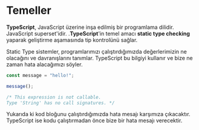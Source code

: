 # Temeller

**TypeScript**, JavaScript üzerine inşa edilmiş bir programlama dilidir. JavaScript superset'idir. .**TypeScript**'in temel amacı **static type checking** yaparak geliştirme aşamasında tip kontrolünü sağlar.

Static Type sistemler, programlarımızı çalıştırdığımızda değerlerimizin ne olacağını ve davranışlarını tanımlar. TypeScript bu bilgiyi kullanır ve bize ne zaman hata alacağımızı söyler.

```javascript
const message = "hello!";

message();

/* This expression is not callable.
Type 'String' has no call signatures. */
```

Yukarıda ki kod bloğunu çalıştırdığımızda hata mesajı karşımıza çıkacaktır. TypeScript ise kodu çalıştırmadan önce bize bir hata mesajı verecektir.



